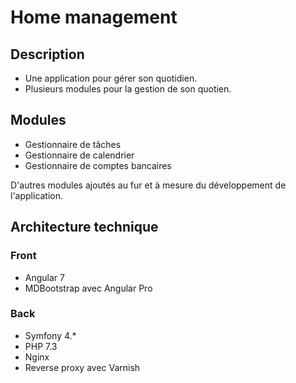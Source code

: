 # Home management

## Description
- Une application pour gérer son quotidien.
- Plusieurs modules pour la gestion de son quotien.

## Modules
- Gestionnaire de tâches
- Gestionnaire de calendrier
- Gestionnaire de comptes bancaires

D'autres modules ajoutés au fur et à mesure du développement de l'application.

## Architecture technique

### Front
- Angular 7
- MDBootstrap avec Angular Pro

### Back
- Symfony 4.*
- PHP 7.3
- Nginx
- Reverse proxy avec Varnish
